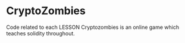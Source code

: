 # CryptoZombies
Code related to each LESSON
Cryptozombies is an online game which teaches solidity throughout.
